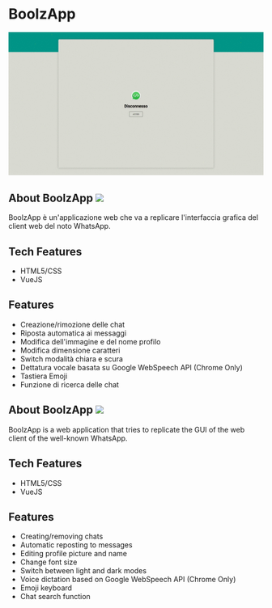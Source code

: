 # BoolzApp

<img src="https://github.com/mattiamoneta/vue-boolzapp/blob/main/thumbnail.gif" alt="BoolzApp"/>

## About BoolzApp <img src="https://github.com/csmoore/country-flag-icons/blob/master/country-flags-4x3-svg/it.svg"/>

BoolzApp è un'applicazione web che va a replicare l'interfaccia grafica del client web del noto WhatsApp.

## Tech Features

- HTML5/CSS
- VueJS

## Features

- Creazione/rimozione delle chat
- Riposta automatica ai messaggi
- Modifica dell'immagine e del nome profilo
- Modifica dimensione caratteri
- Switch modalità chiara e scura
- Dettatura vocale basata su Google WebSpeech API (Chrome Only)
- Tastiera Emoji
- Funzione di ricerca delle chat



## About BoolzApp <img src="https://github.com/csmoore/country-flag-icons/blob/master/country-flags-4x3-svg/gb.svg"/>

BoolzApp is a web application that tries to replicate the GUI of the web client of the well-known WhatsApp.

## Tech Features

- HTML5/CSS
- VueJS

## Features

- Creating/removing chats
- Automatic reposting to messages
- Editing profile picture and name
- Change font size
- Switch between light and dark modes
- Voice dictation based on Google WebSpeech API (Chrome Only)
- Emoji keyboard
- Chat search function







